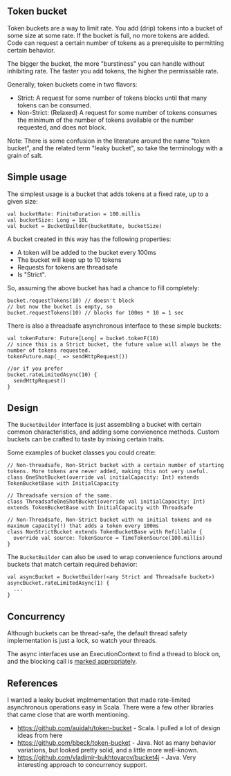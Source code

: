 Token bucket
------------

Token buckets are a way to limit rate. You add (drip) tokens into a bucket of some size at some rate. If the bucket is full, no more tokens are added. Code can request a certain number of tokens as a prerequisite to permitting certain behavior. 

The bigger the bucket, the more "burstiness" you can handle without inhibiting rate. The faster you add tokens, the higher the permissable rate.

Generally, token buckets come in two flavors:
* Strict: A request for some number of tokens blocks until that many tokens can be consumed.
* Non-Strict: (Relaxed) A request for some number of tokens consumes the minimum of the number of tokens available or the number requested, and does not block.

Note: There is some confusion in the literature around the name "token bucket", and the related term "leaky bucket", so take the terminology with a grain of salt.
 
Simple usage
------------

The simplest usage is a bucket that adds tokens at a fixed rate, up to a given size:

    val bucketRate: FiniteDuration = 100.millis
    val bucketSize: Long = 10L
    val bucket = BucketBuilder(bucketRate, bucketSize)

A bucket created in this way has the following properties:

* A token will be added to the bucket every 100ms
* The bucket will keep up to 10 tokens
* Requests for tokens are threadsafe
* Is "Strict".

So, assuming the above bucket has had a chance to fill completely:

    bucket.requestTokens(10) // doesn't block
    // but now the bucket is empty, so
    bucket.requestTokens(10) // blocks for 100ms * 10 = 1 sec

There is also a threadsafe asynchronous interface to these simple buckets:

    val tokenFuture: Future[Long] = bucket.tokenF(10)
    // since this is a Strict bucket, the future value will always be the number of tokens requested.
    tokenFuture.map(_ => sendHttpRequest()) 
    
    //or if you prefer
    bucket.rateLimitedAsync(10) {
      sendHttpRequest()
    }


Design
------

The `BucketBuilder` interface is just assembling a bucket with certain common characteristics, and adding some convienence methods.
Custom buckets can be crafted to taste by mixing certain traits.

Some examples of bucket classes you could create:

    // Non-threadsafe, Non-Strict bucket with a certain number of starting tokens. More tokens are never added, making this not very useful.
    class OneShotBucket(override val initialCapacity: Int) extends TokenBucketBase with InitialCapacity

    // Threadsafe version of the same.
    class ThreadsafeOneShotBucket(override val initialCapacity: Int) extends TokenBucketBase with InitialCapacity with Threadsafe 
    
    // Non-Threadsafe, Non-Strict bucket with no initial tokens and no maximum capacity(!) that adds a token every 100ms
    class NonStrictBucket extends TokenBucketBase with Refillable {
      override val source: TokenSource = TimeTokenSource(100.millis)
    }
    
The `BucketBuilder` can also be used to wrap convenience functions around buckets that match certain required behavior:

    val asyncBucket = BucketBuilder(<any Strict and Threadsafe bucket>)
    asyncBucket.rateLimitedAsync(1) {
      ...
    }
 
 

Concurrency
-----------

Although buckets can be thread-safe, the default thread safety implementation is just a lock, so watch your threads. 

The async interfaces use an ExecutionContext to find a thread to block on, and the blocking call is [marked appropriately](http://www.scala-lang.org/api/2.11.6/index.html#scala.concurrent.package@blocking[T](body:=>T):T). 

References
----------

I wanted a leaky bucket implmementation that made rate-limited asynchronous operations easy in Scala. There were a few other libraries that came close that are worth mentioning.
 
* https://github.com/auidah/token-bucket - Scala. I pulled a lot of design ideas from here
* https://github.com/bbeck/token-bucket - Java. Not as many behavior variations, but looked pretty solid, and a little more well-known.
* https://github.com/vladimir-bukhtoyarov/bucket4j - Java. Very interesting approach to concurrency support.
